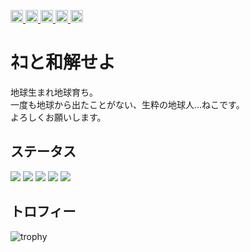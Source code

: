 <p align="left">
  <a href="https://github.com/nekocat-Felis">
    <img height="20" src="https://komarev.com/ghpvc/?username=nekocat-Felis" />
  </a>
  <a href="https://github.com/nekocat-Felis">
    <img height="20" src="https://img.shields.io/github/followers/nekocat-Felis?label=follow&logo=github&style=flat" />
  </a>
  <a href="http://qiita.com/nekocat-Felis">
    <img height="20" src="https://qiita-badge.apiapi.app/s/nekocat-Felis/posts.svg" />
  </a>
  <a href="http://qiita.com/nekocat-Felis">
    <img height="20" src="https://qiita-badge.apiapi.app/s/nekocat-Felis/contributions.svg" />
  </a>
  <a href="https://zenn.dev/nekocatfelis">
    <img height="20" src="https://badgen.org/img/zenn/nekocatfelis/articles?style=plastic" />
  </a>
</p>

# ﾈｺと和解せよ
地球生まれ地球育ち。  
一度も地球から出たことがない、生粋の地球人...ねこです。  
よろしくお願いします。

## ステータス
![](http://github-profile-summary-cards.vercel.app/api/cards/profile-details?username=nekocat-Felis&theme=gruvbox)
![](http://github-profile-summary-cards.vercel.app/api/cards/repos-per-language?username=nekocat-Felis&theme=gruvbox)
![](http://github-profile-summary-cards.vercel.app/api/cards/most-commit-language?username=nekocat-Felis&theme=gruvbox)
![](http://github-profile-summary-cards.vercel.app/api/cards/stats?username=nekocat-Felis&theme=gruvbox)
![](http://github-profile-summary-cards.vercel.app/api/cards/productive-time?username=nekocat-Felis&theme=gruvbox&utcOffset=9)

## トロフィー
![trophy](https://github-profile-trophy.vercel.app/?username=nekocat-Felis&theme=gruvbox)
